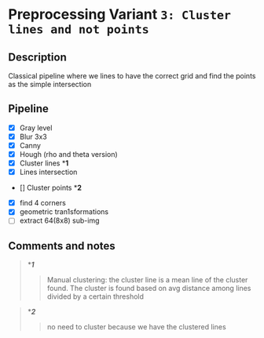# Preprocessing Variant `3: Cluster lines and not points`

## Description
Classical pipeline where we lines to have the correct grid and find the points
as the simple intersection

## Pipeline
- [x] Gray level
- [x] Blur 3x3
- [x] Canny
- [x] Hough (rho and theta version)
- [x] Cluster lines ***1**
- [x] Lines intersection
- [] Cluster points ***2**
- [x] find 4 corners
- [x] geometric tran1sformations
- [ ] extract 64(8x8) sub-img  

## Comments and notes
> ****1***
>> Manual clustering: the cluster line is a mean line of the cluster 
>> found. The cluster is found based on avg distance among lines divided
>> by a certain threshold

> ****2***
>> no need to cluster because we have the clustered lines